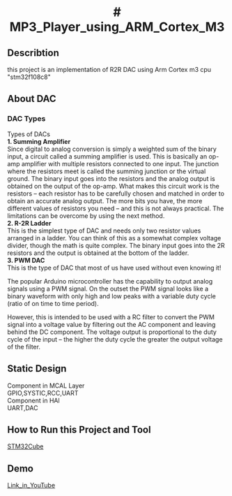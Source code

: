 <h1 align = "center" ># MP3_Player_using_ARM_Cortex_M3</h1>

<h2> Describtion </h2>
this project is an implementation of R2R DAC 
using Arm Cortex m3 cpu "stm32f108c8"
<h2> About DAC </h2>
<h3> DAC Types </h3>
<p> Types of DACs
  <br>
  <b>1. Summing Amplifier</b>
<br>
Since digital to analog conversion is simply a weighted sum of the binary input, a circuit called a summing amplifier is used.
This is basically an op-amp amplifier with multiple resistors connected to one input. The junction where the resistors meet is called the summing junction or the virtual ground. The binary input goes into the resistors and the analog output is obtained on the output of the op-amp.
What makes this circuit work is the resistors – each resistor has to be carefully chosen and matched in order to obtain an accurate analog output. The more bits you have, the more different values of resistors you need – and this is not always practical. The limitations can be overcome by using the next method.
<br>
  <b>2. R-2R Ladder</b>
<br>
This is the simplest type of DAC and needs only two resistor values arranged in a ladder. You can think of this as a somewhat complex voltage divider, though the math is quite complex.
The binary input goes into the 2R resistors and the output is obtained at the bottom of the ladder.
<br>
  <b> 3. PWM DAC </b>
<br>
This is the type of DAC that most of us have used without even knowing it!

The popular Arduino microcontroller has the capability to output analog signals using a PWM signal. On the outset the PWM signal looks like a binary waveform with only high and low peaks with a variable duty cycle (ratio of on time to time period).

However, this is intended to be used with a RC filter to convert the PWM signal into a voltage value by filtering out the AC component and leaving behind the DC component. The voltage output is proportional to the duty cycle of the input – the higher the duty cycle the greater the output voltage of the filter.
</p>
<h2> Static Design </h2>
Component in MCAL Layer 
<br>
GPIO,SYSTIC,RCC,UART
<br>
Component in HAl 
<br>
UART,DAC
<h2> How to Run this Project and Tool </h2>
 <a href ="https://www.st.com/en/development-tools/stm32cubeide.html">STM32Cube </a> 
<h2> Demo </h2>
<a href="https://youtu.be/REQGnVCJNi8">Link_in_YouTube</a>


